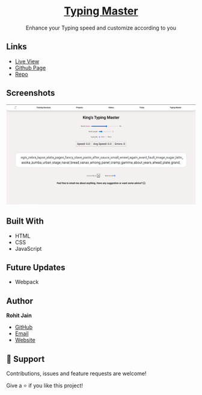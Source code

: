 <h1 align="center"><a href="https://kingtechnologies.in/Typing%20Master">Typing Master</a></h1>
<p align="center">Enhance your Typing speed and customize according to you</p>

## Links

- [Live View](https://kingtechnologies.in/Typing%20Master)
- [Github Page](https://rohit19060.github.io/typing_master/)
- [Repo](https://github.com/Rohit19060/typing_master)

## Screenshots

![Main Interface](/Screenshots/1.png "Main Interface")

## Built With

- HTML
- CSS
- JavaScript

## Future Updates

- Webpack

## Author

**Rohit Jain**

- [GitHub](https://github.com/rohit19060)
- [Email](rohitjain19060@gmail.com)
- [Website](https://kingtechnologies.in)

## 🤝 Support

Contributions, issues and feature requests are welcome!

Give a ⭐️ if you like this project!
